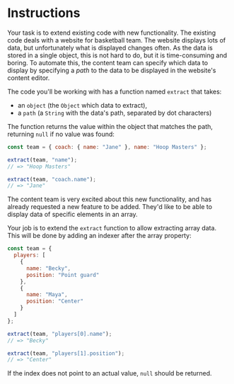 # Instructions

Your task is to extend existing code with new functionality. The existing code deals with a website for basketball team. The website displays lots of data, but unfortunately what is displayed changes often. As the data is stored in a single object, this is not hard to do, but it is time-consuming and boring. To automate this, the content team can specify which data to display by specifying a _path_ to the data to be displayed in the website's content editor.

The code you'll be working with has a function named `extract` that takes:

- an `object` (the `Object` which data to extract),
- a `path` (a `String` with the data's path, separated by dot characters)

The function returns the value within the object that matches the path, returning `null` if no value was found:

```javascript
const team = { coach: { name: "Jane" }, name: "Hoop Masters" };

extract(team, "name");
// => "Hoop Masters"

extract(team, "coach.name");
// => "Jane"
```

The content team is very excited about this new functionality, and has already requested a new feature to be added. They'd like to be able to display data of specific elements in an array.

Your job is to extend the `extract` function to allow extracting array data. This will be done by adding an indexer after the array property:

```javascript
const team = {
  players: [
    {
      name: "Becky",
      position: "Point guard"
    },
    {
      name: "Maya",
      position: "Center"
    }
  ]
};

extract(team, "players[0].name");
// => "Becky"

extract(team, "players[1].position");
// => "Center"
```

If the index does not point to an actual value, `null` should be returned.
